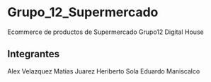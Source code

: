# Grupo_12_Supermercado
Ecommerce de productos de Supermercado Grupo12 Digital House
## Integrantes 
Alex Velazquez
Matias Juarez
Heriberto Sola
Eduardo Maniscalco